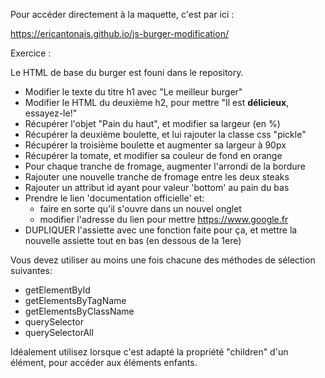 Pour accéder directement à la maquette, c'est par ici :

https://ericantonais.github.io/js-burger-modification/

Exercice : 

Le HTML de base du burger est founi dans le repository.

 * Modifier le texte du titre h1 avec "Le meilleur burger"
 * Modifier le HTML du deuxième h2, pour mettre "Il est <strong>délicieux</strong>, essayez-le!"
 * Récupérer l'objet "Pain du haut", et modifier sa largeur (en %)
 * Récupérer la deuxième boulette, et lui rajouter la classe css "pickle"
 * Récupérer la troisième boulette et augmenter sa largeur à 90px
 * Récupérer la tomate, et modifier sa couleur de fond en orange
 * Pour chaque tranche de fromage, augmenter l'arrondi de la bordure  
 * Rajouter une nouvelle tranche de fromage entre les deux steaks
 * Rajouter un attribut id ayant pour valeur 'bottom' au pain du bas
 * Prendre le lien 'documentation officielle' et:
   * faire en sorte qu'il s'ouvre dans un nouvel onglet
   * modifier l'adresse du lien pour mettre https://www.google.fr
 * DUPLIQUER l'assiette avec une fonction faite pour ça, et mettre la nouvelle assiette tout en bas (en dessous de la 1ere)

Vous devez utiliser au moins une fois chacune des méthodes de sélection suivantes:
* getElementById
* getElementsByTagName
* getElementsByClassName
* querySelector
* querySelectorAll

Idéalement utilisez lorsque c'est adapté la propriété "children" d'un élément, pour accéder aux éléments enfants.
